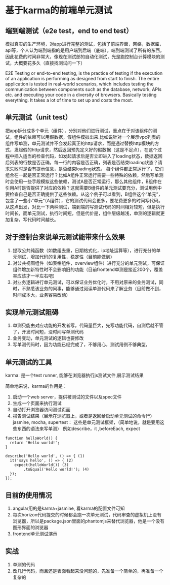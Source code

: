# 基于karma的前端单元测试

## 端到端测试（e2e test，end to end test）
模拟真实的生产环境，对app进行完整的测试，包括了前端界面，网络，数据库，api等，个人认为端到端指的是用户端到后端（底端）。端到端测试了所有的东西，因此花费的时间非常大，像现在测试部的自动化测试，光是跑控制台计算模块的测试，大概要花多久（直接找测试问一下）

E2E Testing or end-to-end testing, is the practice of testing if the execution of an application is performing as designed from start to finish. The entire application is tested in real-world scenarios, which includes testing the communication between components such as the database, network, APIs etc. and executing your code in a diversity of browsers. Basically testing everything. It takes a lot of time to set up and costs the most.

## 单元测试（unit test）
把app拆分成多个单元（组件），分别对他们进行测试，重点在于对该组件的测试，组件的依赖可以用假数据，假组件模拟出来.比如说针对一个展示vpc列表的组件写单测，单元测试并不会发起真正的http请求，而是通过替换http模块的方式，发起假的http请求，然后返回预先定义好的假数据（这是不足点），在这个过程中插入适当的检查代码，如发起请求后是否立即进入了loading状态，数据返回后列表的行数是否正确，每一行的内容是否正确，列表是否结束loading状态？请求失败时是否有提示信息，是否结束loading状态。
每个组件都正常运行了，它们组合在一起是否正常运行？比如A组件正常运行需要一些特殊的依赖，然后写单测时会使用一些手段模拟这些依赖，测试A是否正常运行，那么其他组件，B组件在引用A时是否提供了对应的依赖？这就需要B组件的单元测试要充分，测试用例中要检查自己是否正确提供了这些依赖。从这个例子可以看到，B组件这个“单元”，包含了一些小”单元“（A组件），它的测试代码会更多，要花费更多的时间写代码。从这点出发，对比一下两种测试，端到端的写测试代码的时间相对较短，但是执行时间长，而单元测试，执行时间短，但是代价是，组件层级越浅，单测的逻辑就更加复杂，写代码时间越长。

## 对于控制台来说单元测试能带来什么效果
1. 提取公共纯函数（如数组去重，日期格式化，ip地址运算等），进行充分的单元测试，增加代码的复用性，稳定性（目前能做到）
1. 对公共视图组件（如表格组件，overview组件）进行充分的单元测试，可保证组件增加新特性时不会影响旧的功能（目前frontend单测是接近200个，覆盖率应该才一半左右吧）
1. 对业务逻辑进行单元测试，可以保证业务优化时，不用对原来的业务测试，同时，不熟悉该业务的同事，能够通过阅读单测代码来了解业务（目前做不到，时间成本大，业务容易改动）

## 实现单元测试阻碍
1. 单测只能由对应功能的开发者写，代码量巨大，先写功能代码，自测后就不管了，开发时间短，没时间写单测代码
1. 业务变动，单元测试的逻辑也要修改
1. 写单测代码时，因为功能已经完成了，不够用心，测试用例不够典型，

## 单元测试的工具
karma: 是一个test runner, 能够在浏览器执行js测试文件,展示测试结果

简单地来说，karma的作用是：
1. 启动一个web server，提供被测试的文件以及spec文件
1. 生成一个页面来执行测试
1. 自动打开浏览器访问测试页面
1. 报告测试结果（展示在浏览器上，或者是返回给启动单元测试的命令行）
  jasmine, mocha, supertest： 这些是单元测试框架，（简单地说，就是要用这些东西的语法来写单测）
  例如describe，it ,beforeEach, expect
  ```
  function helloWorld() {
    return 'Hello world!';
  }

  describe('Hello world', () => { (1)
    it('says hello', () => { (2)
      expect(helloWorld()) (3)
          .toEqual('Hello world!'); (4)
    });
  });
  ```

## 目前的使用情况
1. angular用的是karma+jasmine, 看karma的配置文件可知
1. 每次horizon代码提交的时候都会跑一次单元测试，代码审查的虚拟机上没有浏览器，所以是package.json里面的phantomjs来替代浏览器，他是一个没有图形界面的浏览器
1. frontend单元测试演示

## 实战
1. 单测的代码
1. 改几行代码，而且还是表面看起来没问题的，先准备一个简单的，再准备一个复杂的
